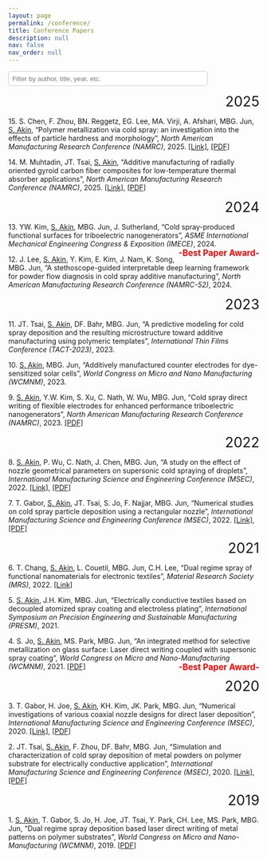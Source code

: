 ```yaml
---
layout: page
permalink: /conference/
title: Conference Papers
description: null
nav: false
nav_order: null
---
```


<!-- Filter bar -->
<input type="text" id="confFilter" placeholder="Filter by author, title, year, etc." style="margin-bottom: 1em; padding: 0.5em; width: 100%; max-width: 400px; border-radius: 5px; border: 1px solid #ccc;">

<div class="year" style="font-size: 28px; text-align: right;">2025</div>

<p class="paper-entry">15. S. Chen, F. Zhou, BN. Reggetz, EG. Lee, MA. Virji, A. Afshari, MBG. Jun, <u>S. Akin</u>, “Polymer metallization via cold spray: an investigation into the effects of particle hardness and morphology”, 
  <i>North American Manufacturing Research Conference (NAMRC)</i>, 2025. 
  <a href="https://doi.org/10.1016/j.mfglet.2025.06.039">[Link]</a>, 
  <a href="https://semi-lab.github.io/assets/pdf/hardness.pdf">[PDF]</a></p>

  <p class="paper-entry">14. M. Muhtadin, JT. Tsai, <u>S. Akin</u>, “Additive manufacturing of radially oriented gyroid carbon fiber composites for low-temperature thermal absorber applications”, 
  <i>North American Manufacturing Research Conference (NAMRC)</i>, 2025. 
  <a href="https://doi.org/10.1016/j.mfglet.2025.06.096">[Link]</a>, 
  <a href="https://semi-lab.github.io/assets/pdf/gyroid.pdf">[PDF]</a></p>

<div class="year" style="font-size: 28px; text-align: right;">2024</div>

<p class="paper-entry">13. YW. Kim, <u>S. Akin</u>, MBG. Jun, J. Sutherland, “Cold spray-produced functional surfaces for triboelectric nanogenerators”, 
  <i>ASME International Mechanical Engineering Congress & Exposition (IMECE)</i>, 2024. 
  <span style="float: right; font-size: 17px; color: red; font-weight: bold;">-Best Paper Award-</span>
</p>

<p class="paper-entry">12. J. Lee, <u>S. Akin</u>, Y. Kim, E. Kim, J. Nam, K. Song, MBG. Jun, “A stethoscope-guided interpretable deep learning framework for powder flow diagnosis in cold spray additive manufacturing”, 
  <i>North American Manufacturing Research Conference (NAMRC-52)</i>, 2024.</p>

<div class="year" style="font-size: 28px; text-align: right;">2023</div>

<p class="paper-entry">11. JT. Tsai, <u>S. Akin</u>, DF. Bahr, MBG. Jun, “A predictive modeling for cold spray deposition and the resulting microstructure toward additive manufacturing using polymeric templates”, 
  <i>International Thin Films Conference (TACT-2023)</i>, 2023.</p>

<p class="paper-entry">10. <u>S. Akin</u>, MBG. Jun, “Additively manufactured counter electrodes for dye-sensitized solar cells”, 
  <i>World Congress on Micro and Nano Manufacturing (WCMNM)</i>, 2023.</p>

<p class="paper-entry">9. <u>S. Akin</u>, Y.W. Kim, S. Xu, C. Nath, W. Wu, MBG. Jun, “Cold spray direct writing of flexible electrodes for enhanced performance triboelectric nanogenerators”, 
  <i>North American Manufacturing Research Conference (NAMRC)</i>, 2023. 
  <span style="font-size: 14px;"> <a href="https://semi-lab.github.io/assets/pdf/JMP_1.pdf">[PDF]</a></span></p>

<div class="year" style="font-size: 28px; text-align: right;">2022</div>

<p class="paper-entry">8. <u>S. Akin</u>, P. Wu, C. Nath, J. Chen, MBG. Jun, “A study on the effect of nozzle geometrical parameters on supersonic cold spraying of droplets”, 
  <i>International Manufacturing Science and Engineering Conference (MSEC)</i>, 2022. 
  <a href="https://asmedigitalcollection.asme.org/MSEC/proceedings-abstract/MSEC2022/85802/V001T07A019/1146883">[Link]</a>, 
  <a href="https://semi-lab.github.io/assets/pdf/MSEC1.pdf">[PDF]</a></p>

<p class="paper-entry">7. T. Gabor, <u>S. Akin</u>, JT. Tsai, S. Jo, F. Najjar, MBG. Jun, “Numerical studies on cold spray particle deposition using a rectangular nozzle”, 
  <i>International Manufacturing Science and Engineering Conference (MSEC)</i>, 2022. 
  <a href="https://asmedigitalcollection.asme.org/MSEC/proceedings/MSEC2022/85802/V001T01A029/1146942">[Link]</a>, 
  <a href="https://semi-lab.github.io/assets/pdf/MSEC_2.pdf">[PDF]</a></p>

<div class="year" style="font-size: 28px; text-align: right;">2021</div>

<p class="paper-entry">6. T. Chang, <u>S. Akin</u>, L. Couetil, MBG. Jun, C.H. Lee, “Dual regime spray of functional nanomaterials for electronic textiles”, 
  <i>Material Research Society (MRS)</i>, 2022. 
  <a href="https://www.mrs.org/meetings-events/presentation/2022_mrs_spring_meeting/2022_mrs_spring_meeting-3670815">[Link]</a></p>

<p class="paper-entry">5. <u>S. Akin</u>, J.H. Kim, MBG. Jun, “Electrically conductive textiles based on decoupled atomized spray coating and electroless plating”, 
  <i>International Symposium on Precision Engineering and Sustainable Manufacturing (PRESM)</i>, 2021.</p>

<p class="paper-entry">4. S. Jo, <u>S. Akin</u>, MS. Park, MBG. Jun, “An integrated method for selective metallization on glass surface: Laser direct writing coupled with supersonic spray coating”, 
  <i>World Congress on Micro and Nano-Manufacturing (WCMNM)</i>, 2021. 
  <a href="https://semi-lab.github.io/assets/pdf/WCMNM_2021.pdf">[PDF]</a> 
  <span style="float: right; font-size: 17px; color: red; font-weight: bold;">-Best Paper Award-</span></p>

<div class="year" style="font-size: 28px; text-align: right;">2020</div>

<p class="paper-entry">3. T. Gabor, H. Joe, <u>S. Akin</u>, KH. Kim, JK. Park, MBG. Jun, “Numerical investigations of various coaxial nozzle designs for direct laser deposition”, 
  <i>International Manufacturing Science and Engineering Conference (MSEC)</i>, 2020. 
  <a href="https://asmedigitalcollection.asme.org/MSEC/proceedings-abstract/MSEC2020/84263/V002T06A025/1095659">[Link]</a>, 
  <a href="https://semi-lab.github.io/assets/pdf/MSEC_2020.pdf">[PDF]</a></p>

<p class="paper-entry">2. JT. Tsai, <u>S. Akin</u>, F. Zhou, DF. Bahr, MBG. Jun, “Simulation and characterization of cold spray deposition of metal powders on polymer substrate for electrically conductive application”, 
  <i>International Manufacturing Science and Engineering Conference (MSEC)</i>, 2020. 
  <a href="https://asmedigitalcollection.asme.org/MSEC/proceedings-abstract/MSEC2020/84263/V002T06A026/1095668">[Link]</a>, 
  <a href="https://semi-lab.github.io/assets/pdf/MSEC_3.pdf">[PDF]</a></p>

<div class="year" style="font-size: 28px; text-align: right;">2019</div>

<p class="paper-entry">1. <u>S. Akin</u>, T. Gabor, S. Jo, H. Joe, JT. Tsai, Y. Park, CH. Lee, MS. Park, MBG. Jun, “Dual regime spray deposition based laser direct writing of metal patterns on polymer substrates”, 
  <i>World Congress on Micro and Nano-Manufacturing (WCMNM)</i>, 2019. 
  <a href="https://semi-lab.github.io/assets/pdf/WCMNM_2019.pdf">[PDF]</a></p>

<!-- JavaScript filter -->
<script>
document.getElementById('confFilter').addEventListener('input', function () {
  const filter = this.value.toLowerCase();
  const paragraphs = document.querySelectorAll('.paper-entry');

  paragraphs.forEach(p => {
    const text = p.innerText.toLowerCase();
    p.style.display = text.includes(filter) ? '' : 'none';
  });

  // Adjust visibility of year divs
  document.querySelectorAll('.year').forEach(yearDiv => {
    let next = yearDiv.nextElementSibling;
    let hasVisible = false;

    while (next && !next.classList.contains('year')) {
      if (next.classList.contains('paper-entry') && next.style.display !== 'none') {
        hasVisible = true;
        break;
      }
      next = next.nextElementSibling;
    }

    yearDiv.style.display = hasVisible ? '' : 'none';
  });
});
</script>
